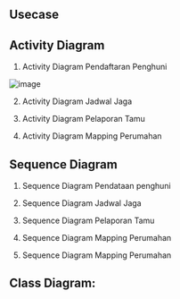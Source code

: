 ## Usecase

## Activity Diagram
1. Activity Diagram Pendaftaran Penghuni

![image](https://github.com/Agussetiaa/Uas_anlisasistemS4/assets/115542822/bf1bd937-871c-48ef-a9f5-ad3e388bc94d)


2. Activity Diagram Jadwal Jaga
    
3. Activity Diagram Pelaporan Tamu

4. Activity Diagram Mapping Perumahan


## Sequence Diagram
1. Sequence Diagram Pendataan penghuni

2. Sequence Diagram Jadwal Jaga

3. Sequence Diagram Pelaporan Tamu

4. Sequence Diagram Mapping Perumahan

5. Sequence Diagram Mapping Perumahan


## Class Diagram:

